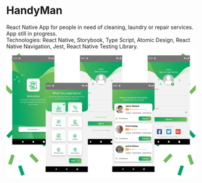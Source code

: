 # HandyMan

React Native App for people in need of cleaning, laundry or repair services. App still in progress.  
Technologies: React Native, Storybook, Type Script, Atomic Design, React Native Navigation, Jest, React Native Testing Library.
![Screen Shots of HandyMan app.](assets/jpg/collage.jpg)  

